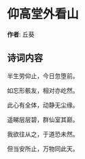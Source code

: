 # 仰高堂外看山

**作者**: 丘葵

## 诗词内容

半生劳仰止，今日忽堕前。

如忘形骸友，相对亦屹然。

此心有全体，动静无尘缘。

遥睇层层碧，群仙室其巅。

我欲往从之，于道恐未然。

但当安所止，万物同此天。

